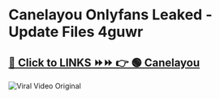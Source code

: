 
 # Canelayou Onlyfans Leaked - Update Files 4guwr

## <h2><a href="https://clipsfans.com/Canelayou&ref=git">🔗 Click to LINKS ⏩⏩ 👉 🟢 Canelayou </a></h2>

<a href="https://clipsfans.com/Canelayou&ref=git" rel="nofollow" data-target="animated-image.originalLink"><img src="https://i.ibb.co.com/xMMVF88/686577567.gif" alt="Viral Video Original" style="max-width: 100%; display: inline-block;" data-target="animated-image.originalImage"></a>

